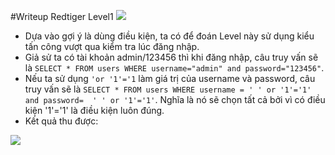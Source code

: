 #Writeup Redtiger Level1
<img src="http://i.imgur.com/miyIg23.png">
- Dựa vào gợi ý là dùng điều kiện, ta có để đoán Level này sử dụng kiểu tấn công vượt qua kiểm tra lúc đăng nhập.
- Giả sử ta có tài khoản admin/123456 thì khi đăng nhập, câu truy vấn sẽ là `SELECT * FROM users WHERE username="admin" and password="123456"`.
- Nếu ta sử dụng `'or '1'='1` làm giá trị của username và password, câu truy vấn sẽ là `SELECT * FROM users WHERE username = ' ' or '1'='1' and password=  ' ' or '1'='1'`. Nghĩa là nó sẽ chọn tất cả bởi vì có điều kiện '1'='1' là điều kiện luôn đúng.
- Kết quả thu được:
<img src="http://i.imgur.com/I93tso0.png">
